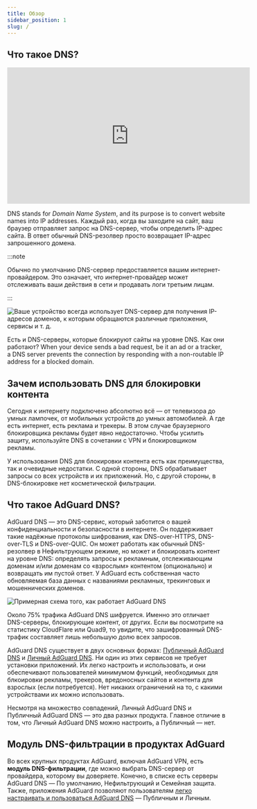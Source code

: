 ```yaml
---
title: Обзор
sidebar_position: 1
slug: /
---
```


## Что такое DNS?

<iframe width="560" height="315" class="youtube-video" src="https://www.youtube-nocookie.com/embed/MSp7Ki03-LI" title="Видеоплеер YouTube" frameborder="0" allow="accelerometer; autoplay; clipboard-write; encrypted-media; gyroscope; picture-in-picture" allowfullscreen></iframe>

DNS stands for *Domain Name System*, and its purpose is to convert website names into IP addresses. Каждый раз, когда вы заходите на сайт, ваш браузер отправляет запрос на DNS-сервер, чтобы определить IP-адрес сайта. В ответ обычный DNS-резолвер просто возвращает IP-адрес запрошенного домена.

:::note

Обычно по умолчанию DNS-сервер предоставляется вашим интернет-провайдером. Это означает, что интернет-провайдер может отслеживать ваши действия в сети и продавать логи третьим лицам.

:::

![Ваше устройство всегда использует DNS-сервер для получения IP-адресов доменов, к которым обращаются различные приложения, сервисы и т. д.](https://cdn.adtidy.org/content/blog/articles/dns-cbs/scr1.png)

Есть и DNS-серверы, которые блокируют сайты на уровне DNS. Как они работают? When your device sends a bad request, be it an ad or a tracker, a DNS server prevents the connection by responding with a non-routable IP address for a blocked domain.

## Зачем использовать DNS для блокировки контента

Сегодня к интернету подключено абсолютно всё — от телевизора до умных лампочек, от мобильных устройств до умных автомобилей. А где есть интернет, есть реклама и трекеры. В этом случае браузерного блокировщика рекламы будет явно недостаточно. Чтобы усилить защиту, используйте DNS в сочетании с VPN и блокировщиком рекламы.

У использования DNS для блокировки контента есть как преимущества, так и очевидные недостатки. С одной стороны, DNS обрабатывает запросы со всех устройств и их приложений. Но, с другой стороны, в DNS-блокировке нет косметической фильтрации.

## Что такое AdGuard DNS?

AdGuard DNS — это DNS-сервис, который заботится о вашей конфиденциальности и безопасности в интернете. Он поддерживает такие надёжные протоколы шифрования, как DNS-over-HTTPS, DNS-over-TLS и DNS-over-QUIC. Он может работать как обычный DNS-резолвер в Нефильтрующем режиме, но может и блокировать контент на уровне DNS: определять запросы к рекламным, отслеживающим доменам и/или доменам со «взрослым» контентом (опционально) и возвращать им пустой ответ. У AdGuard есть собственная часто обновляемая база данных с названиями рекламных, трекинговых и мошеннических доменов.

![Примерная схема того, как работает AdGuard DNS](https://cdn.adtidy.org/public/Adguard/Blog/scr2.png)

Около 75% трафика AdGuard DNS шифруется. Именно это отличает DNS-серверы, блокирующие контент, от других. Если вы посмотрите на статистику CloudFlare или Quad9, то увидите, что зашифрованный DNS-трафик составляет лишь небольшую долю всех запросов.

AdGuard DNS существует в двух основных формах: [Публичный AdGuard DNS](public-dns/overview) и [Личный AdGuard DNS](private-dns/overview). Ни один из этих сервисов не требует установки приложений. Их легко настроить и использовать, и они обеспечивают пользователей минимумом функций, необходимых для блкоировки рекламы, трекеров, вредоносных сайтов и контента для взрослых (если потребуется). Нет никаких ограничений на то, с какими устройствами их можно использовать.

Несмотря на множество совпадений, Личный AdGuard DNS и Публичный AdGuard DNS — это два разных продукта. Главное отличие в том, что Личный AdGuard DNS можно настроить, а Публичный — нет.

## Модуль DNS-фильтрации в продуктах AdGuard

Во всех крупных продуктах AdGuard, включая AdGuard VPN, есть **модуль DNS-фильтрации**, где можно выбрать DNS-сервер от провайдера, которому вы доверяете. Конечно, в списке есть серверы AdGuard DNS — По умолчанию, Нефильтрующий и Семейная защита. Также, приложения AdGuard позволяют пользователям [легко настраивать и пользоваться AdGuard DNS](https://adguard-dns.io/public-dns.html) — Публичным и Личным.
